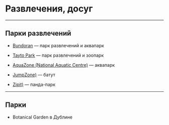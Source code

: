 # Развлечения, досуг

***

## Парки развлечений

* [Bundoran](https://bundoranadventurepark.com/) — парк развлечений и аквапарк

* [Tayto Park](http://www.taytopark.ie/) — парк развлечений и зоопарк

* [AquaZone (National Aquatic Centre)](https://www.aquazone.ie/) — аквапарк

* [JumpZone)](https://jumpzone.ie/) — батут

* [Zipit)](https://www.zipit.ie/) — панда-парк

***

## Парки

* Botanical Garden в Дублине